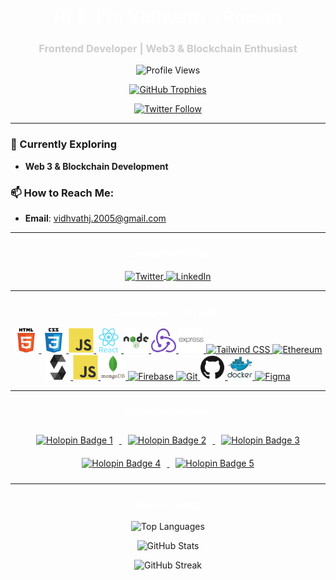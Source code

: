 <h1 align="center" style="color:#ffffff;">Hi 👋, I'm Vidhvath J Poojari</h1>
<h3 align="center" style="color:#cccccc;">Frontend Developer | Web3 & Blockchain Enthusiast</h3>

<p align="center">
  <img src="https://komarev.com/ghpvc/?username=vidhvath28&label=Profile%20Views&color=grey&style=flat" alt="Profile Views" />
</p>

<p align="center">
  <a href="https://github.com/ryo-ma/github-profile-trophy">
    <img src="https://github-profile-trophy.vercel.app/?username=vidhvath28&theme=darkhub&no-bg=true&no-frame=true&margin-w=15" alt="GitHub Trophies" />
  </a>
</p>

<p align="center">
  <a href="https://twitter.com/vidhvathj" target="_blank">
    <img src="https://img.shields.io/twitter/follow/vidhvathj?logo=twitter&style=for-the-badge&color=grey" alt="Twitter Follow" />
  </a>
</p>

---

### 🌱 Currently Exploring
- **Web 3 & Blockchain Development**

### 📫 How to Reach Me:
- **Email**: vidhvathj.2005@gmail.com

---

<h3 align="center" style="color:#ffffff;">Connect with me:</h3>
<p align="center">
  <a href="https://twitter.com/vidhvathj" target="_blank">
    <img align="center" src="https://raw.githubusercontent.com/rahuldkjain/github-profile-readme-generator/master/src/images/icons/Social/twitter.svg" alt="Twitter" height="30" width="40" />
  </a>
  <a href="https://linkedin.com/in/vidhvath-j" target="_blank">
    <img align="center" src="https://raw.githubusercontent.com/rahuldkjain/github-profile-readme-generator/master/src/images/icons/Social/linked-in-alt.svg" alt="LinkedIn" height="30" width="40" />
  </a>
</p>

---

<h3 align="center" style="color:#ffffff;">Languages and Tools:</h3>
<p align="center">
  <!-- Core Languages -->
  <a href="https://www.w3.org/html/" target="_blank" rel="noreferrer">
    <img src="https://raw.githubusercontent.com/devicons/devicon/master/icons/html5/html5-original-wordmark.svg" alt="HTML5" width="40" height="40"/>
  </a>
  <a href="https://www.w3schools.com/css/" target="_blank" rel="noreferrer">
    <img src="https://raw.githubusercontent.com/devicons/devicon/master/icons/css3/css3-original-wordmark.svg" alt="CSS3" width="40" height="40"/>
  </a>
  <a href="https://developer.mozilla.org/en-US/docs/Web/JavaScript" target="_blank" rel="noreferrer">
    <img src="https://raw.githubusercontent.com/devicons/devicon/master/icons/javascript/javascript-original.svg" alt="JavaScript" width="40" height="40"/>
  </a>
  
  <!-- Frameworks & Libraries -->
  <a href="https://reactjs.org/" target="_blank" rel="noreferrer">
    <img src="https://raw.githubusercontent.com/devicons/devicon/master/icons/react/react-original-wordmark.svg" alt="React" width="40" height="40"/>
  </a>
  <a href="https://nodejs.org" target="_blank" rel="noreferrer">
    <img src="https://raw.githubusercontent.com/devicons/devicon/master/icons/nodejs/nodejs-original-wordmark.svg" alt="Node.js" width="40" height="40"/>
  </a>
  <a href="https://redux.js.org/" target="_blank" rel="noreferrer">
    <img src="https://raw.githubusercontent.com/devicons/devicon/master/icons/redux/redux-original.svg" alt="Redux" width="40" height="40"/>
  </a>
  <a href="https://expressjs.com/" target="_blank" rel="noreferrer">
    <img src="https://raw.githubusercontent.com/devicons/devicon/master/icons/express/express-original-wordmark.svg" alt="Express.js" width="40" height="40"/>
  </a>
  <a href="https://tailwindcss.com/" target="_blank" rel="noreferrer">
    <img src="https://www.vectorlogo.zone/logos/tailwindcss/tailwindcss-icon.svg" alt="Tailwind CSS" width="40" height="40"/>
  </a>
  
  <!-- Blockchain & Web3 -->
  <a href="https://ethereum.org/en/" target="_blank" rel="noreferrer">
    <img src="https://raw.githubusercontent.com/devicons/devicon/master/icons/ethereum/ethereum-original.svg" alt="Ethereum" width="40" height="40"/>
  </a>
  <a href="https://soliditylang.org/" target="_blank" rel="noreferrer">
    <img src="https://github.com/devicons/devicon/blob/master/icons/solidity/solidity-original.svg" alt="Solidity" width="40" height="40"/>
  </a>
  <a href="https://web3js.readthedocs.io/en/v1.5.2/" target="_blank" rel="noreferrer">
    <img src="https://raw.githubusercontent.com/devicons/devicon/master/icons/javascript/javascript-original.svg" alt="Web3.js" width="40" height="40"/>
  </a>

  <!-- Databases -->
  <a href="https://www.mongodb.com/" target="_blank" rel="noreferrer">
    <img src="https://raw.githubusercontent.com/devicons/devicon/master/icons/mongodb/mongodb-original-wordmark.svg" alt="MongoDB" width="40" height="40"/>
  </a>
  <a href="https://firebase.google.com/" target="_blank" rel="noreferrer">
    <img src="https://www.vectorlogo.zone/logos/firebase/firebase-icon.svg" alt="Firebase" width="40" height="40"/>
  </a>
  
  <!-- DevOps & Tools -->
  <a href="https://git-scm.com/" target="_blank" rel="noreferrer">
    <img src="https://www.vectorlogo.zone/logos/git-scm/git-scm-icon.svg" alt="Git" width="40" height="40"/>
  </a>
  <a href="https://github.com/" target="_blank" rel="noreferrer">
    <img src="https://raw.githubusercontent.com/devicons/devicon/master/icons/github/github-original.svg" alt="GitHub" width="40" height="40"/>
  </a>
  <a href="https://www.docker.com/" target="_blank" rel="noreferrer">
    <img src="https://raw.githubusercontent.com/devicons/devicon/master/icons/docker/docker-original-wordmark.svg" alt="Docker" width="40" height="40"/>
  </a>
  
  <!-- Design Tools -->
  <a href="https://www.figma.com/" target="_blank" rel="noreferrer">
    <img src="https://www.vectorlogo.zone/logos/figma/figma-icon.svg" alt="Figma" width="40" height="40"/>
  </a>
</p>

---





<h3 align="center" style="color:#ffffff;">Holopin Badges:</h3>
<p align="center">
  <a href="https://www.holopin.io/hacktoberfest2024/userbadge/cm1py7w8z13960ck7yrdpwycq">
    <img src="https://assets.holopin.io/hf2024levels/level0-sloth-code-0-0-0-0.webp" alt="Holopin Badge 1" width="150" height="150" style="margin: 10px;" />
  </a>
  <a href="https://www.holopin.io/hacktoberfest2024/userbadge/cm20k04nd102650cl666hib3id">
    <img src="https://assets.holopin.io/hf2024levels/level1-sloth-code-coffee-0-0-0.webp" alt="Holopin Badge 2" width="150" height="150" style="margin: 10px;" />
  </a>
  <a href="https://www.holopin.io/hacktoberfest2024/userbadge/cm21d5fa261370ckx8hcm3qmy">
    <img src="https://assets.holopin.io/hf2024levels/level2-sloth-code-coffee-hoodie-0-0.webp" alt="Holopin Badge 3" width="150" height="150" style="margin: 10px;" />
  </a>
  <a href="https://www.holopin.io/hacktoberfest2024/userbadge/cm22tueat06210ck35t5qfe6n">
    <img src="https://assets.holopin.io/hf2024levels/level3-sloth-code-coffee-hoodie-witch-0.webp" alt="Holopin Badge 4" width="150" height="150" style="margin: 10px;" />
  </a>
  <a href="https://www.holopin.io/hacktoberfest2024/userbadge/cm231n6zr12340cl38u8z70yj">
    <img src="https://assets.holopin.io/hf2024levels/level4-sloth-code-coffee-hoodie-witch-moon.webp" alt="Holopin Badge 5" width="150" height="150" style="margin: 10px;" />
  </a>
</p>

---

<h3 align="center" style="color:#ffffff;">GitHub Stats:</h3>
<p align="center">
  <img src="https://github-readme-stats.vercel.app/api/top-langs?username=vidhvath28&show_icons=true&locale=en&layout=compact&theme=dark" alt="Top Languages" />
</p>

<p align="center">
  <img src="https://github-readme-stats.vercel.app/api?username=vidhvath28&show_icons=true&locale=en&theme=dark" alt="GitHub Stats" />
</p>

<p align="center">
  <img src="https://github-readme-streak-stats.herokuapp.com/?user=vidhvath28&theme=dark" alt="GitHub Streak" />
</p>
